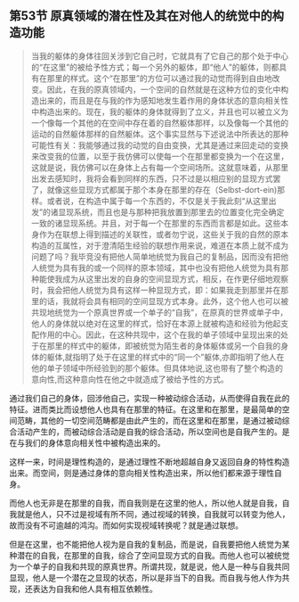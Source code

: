 <h2>第53节 原真领域的潜在性及其在对他人的统觉中的构造功能</h2><blockquote data-pid="QeDiono9">当我的躯体的身体往回关涉到它自己时，它就具有了它自己的那个处于中心的“在这里”的被给予性方式；每一个另外的躯体，即“他人”的躯体，则都具有在那里的样式。这个“在那里”的方位可以通过我的动觉而得到自由地改变。因此，在我的原真领域内，一个空间的自然就是在这种方位的变化中构造出来的，而且是在与我的作为感知地发生着作用的身体状态的意向相关性中构造出来的。现在，我的躯体的身体就得到了立义，并且也可以被立义为一个像每一个其他的在空间中存在着的自然躯体那样，以及像每一个其他的运动的自然躯体那样的自然躯体。这个事实显然与下述说法中所表达的那种可能性有关：我能够通过我的动觉的自由变换，尤其是通过来回走动的变换来改变我的位置，以至于我仿佛可以使每一个在那里都变换为一个在这里，这就是说，我仿佛可以在身体上占有每一个空间场所。这就意味着，从那里出发去感知时，我将会看到同样的东西，只不过是以相应别的显现方式罢了，就像这些显现方式都属于那个本身在那里的存在（Selbst-dort-ein)那样。或者说，在构造中属于每一个东西的，不仅是关于我此刻“从这里出发”的诸显现系统，而且也是与那种把我放置到那里去的位置变化完全确定一致的诸显现系统。并且，对于每一个在那里的东西而言都是如此。这些本身作为在联想上得到描述的关联性，或者勿宁说，这些关于我的自然的原本构造的互属性，对于澄清陌生经验的联想作用来说，难道在本质上就不成为问题了吗？我毕竞没有把他人简单地统觉为我自己的复制品，因而没有把他人统觉为具有我的或一个同样的原本领域，其中也没有把他人统觉为具有那种能使我成为从这里出发的自身的空间显现方式，相反，在作更仔细地观察时，我会把他人统觉为具有这样一种显现方式，即：如果我走到那里并在那里的话，我就将会具有相同的空间显现方式本身。此外，这个他人也可以被共现地统觉为一个原真世界或一个单子的“自我”，在原真的世界或单子中，他人的身体就以绝对在这里的样式，恰好在本源上就被构造和经验为他起支配作用的中心。因此，在这种共现中，这个在我的单子领域中呈现出来的处于在那里的样式中的躯体，即被统觉为陌生者的身体躯体或另一个自我的身体的躯体,就指明了处于在这里的样式中的“同一个”躯体,亦即指明了他人在他的单子领域中所经验到的那个躯体。但具体地说,这也带有了整个构造的意向性,而这种意向性在他之中就造成了被给予性的方式。</blockquote><p data-pid="UJejxicV">通过我们自己的身体，回涉他自己，实现一种被动综合活动，从而使得自我在此的特征。进而类比而设想他人也具有在那里的特征。在这里和在那里，是最简单的空间范畴，其他的一切空间范畴都是由此产生的，而在这里和在那里，是通过被动综合活动产生的，而被动综合活动是自我的综合活动，所以空间也是自我产生的。是在与我们的身体意向相关性中被构造出来的。</p><p data-pid="LGCCjtVu">这样一来，时间是理性构造的，是通过理性不断地超越自身又返回自身的特性构造出来。而空间，则是通过身体的意向相关性构造出来，所以他们都来源于理性自身。</p><p data-pid="uhvB4CPc">而他人也无非是在那里的自我，而自我则是在这里的他人，所以他人就是自我，自我就是他人，只不过是视域有所不同，通过视域的转换，自我就可以转变为他人，故而没有不可逾越的鸿沟。而如何实现视域转换呢？就是通过联想。</p><p data-pid="QOrY7K_x">但是在这里，也不能把他人视为是自我的复制品，而是说，自我要把他人统觉为某种潜在的自我，在那里的自我，综合了空间显现方式的自我。而他人也可以被统觉为一个单子的自我和共现的原真世界。所谓共现，就是说，他人是一种与自我共同显现，他人是一个潜在之显现的状态，所以是非当下的自我。而自我与他人作为共现，还表达为自我和他人具有相互依赖性。</p><p></p>